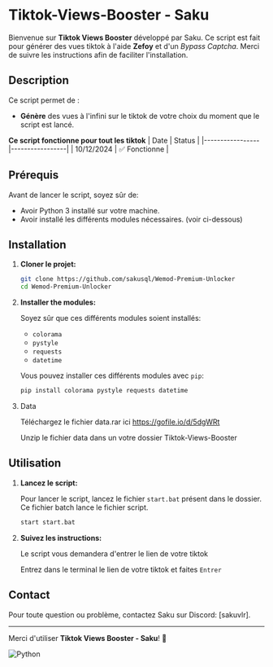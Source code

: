 # Tiktok-Views-Booster - Saku

Bienvenue sur **Tiktok Views Booster** développé par Saku. Ce script est fait pour générer des vues tiktok à l'aide **Zefoy** et d'un *Bypass Captcha*. Merci de suivre les instructions afin de faciliter l'installation.

## Description

Ce script permet de :
- **Génère** des vues à l'infini sur le tiktok de votre choix du moment que le script est lancé.

**Ce script fonctionne pour tout les tiktok**
| Date            | Status          |
|-----------------|-----------------|
| 10/12/2024      | ✅ Fonctionne   |

## Prérequis

Avant de lancer le script, soyez sûr de:
- Avoir Python 3 installé sur votre machine.
- Avoir installé les différents modules nécessaires. (voir ci-dessous)

## Installation

1. **Cloner le projet:**

    ```bash
    git clone https://github.com/sakusql/Wemod-Premium-Unlocker
    cd Wemod-Premium-Unlocker
    ```

2. **Installer the modules:**

    Soyez sûr que ces différents modules soient installés:
    - `colorama`
    - `pystyle`
    - `requests`
    - `datetime`

    Vous pouvez installer ces différents modules avec `pip`:

    ```bash
    pip install colorama pystyle requests datetime
    ```
    
3. Data

   Téléchargez le fichier data.rar ici https://gofile.io/d/5dgWRt

   Unzip le fichier data dans un votre dossier Tiktok-Views-Booster

## Utilisation

1. **Lancez le script:**

    Pour lancer le script, lancez le fichier `start.bat` présent dans le dossier. Ce fichier batch lance le fichier script.

    ```bash
    start start.bat
    ```

2. **Suivez les instructions:**

    Le script vous demandera d'entrer le lien de votre tiktok

    Entrez dans le terminal le lien de votre tiktok et faites `Entrer`


## Contact

Pour toute question ou problème, contactez Saku sur Discord: [sakuvlr].

---

Merci d'utiliser **Tiktok Views Booster - Saku**! 🎉

![Python](https://img.shields.io/badge/Python-3.8.6-blue)

